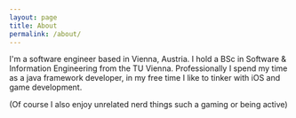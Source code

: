 ```yaml
---
layout: page
title: About
permalink: /about/
---
```


I'm a software engineer based in Vienna, Austria. I hold a BSc in Software & Information Engineering from the TU Vienna. 
Professionally I spend my time as a java framework developer, in my free time I like to tinker with iOS and game development.

(Of course I also enjoy unrelated nerd things such a gaming or being active)

